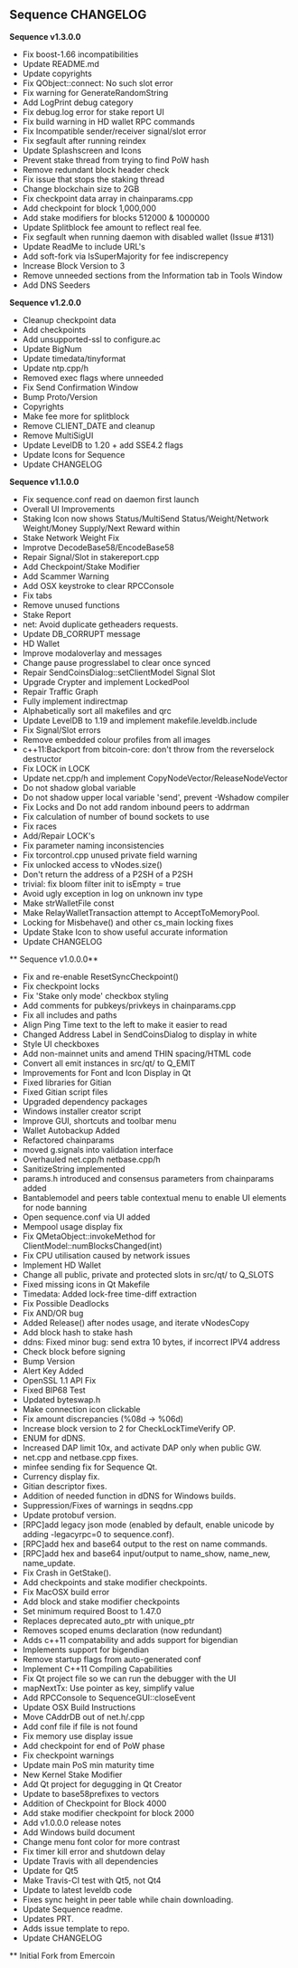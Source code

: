 **Sequence CHANGELOG**
-------------------------

**Sequence v1.3.0.0**

* Fix boost-1.66 incompatibilities
* Update README.md
* Update copyrights
* Fix QObject::connect: No such slot error
* Fix warning for GenerateRandomString
* Add LogPrint debug category
* Fix debug.log error for stake report UI
* Fix build warning in HD wallet RPC commands
* Fix Incompatible sender/receiver signal/slot error
* Fix segfault after running reindex
* Update Splashscreen and Icons
* Prevent stake thread from trying to find PoW hash
* Remove redundant block header check
* Fix issue that stops the staking thread
* Change blockchain size to 2GB
* Fix checkpoint data array in chainparams.cpp
* Add checkpoint for block 1,000,000
* Add stake modifiers for blocks 512000 & 1000000
* Update Splitblock fee amount to reflect real fee.
* Fix segfault when running daemon with disabled wallet (Issue #131)
* Update ReadMe to include URL's
* Add soft-fork via IsSuperMajority for fee indiscrepency 
* Increase Block Version to 3
* Remove unneeded sections from the Information tab in Tools Window
* Add DNS Seeders


**Sequence v1.2.0.0**

* Cleanup checkpoint data
* Add checkpoints
* Add unsupported-ssl to configure.ac
* Update BigNum
* Update timedata/tinyformat
* Update ntp.cpp/h
* Removed exec flags where unneeded
* Fix Send Confirmation Window
* Bump Proto/Version
* Copyrights
* Make fee more for splitblock
* Remove CLIENT_DATE and cleanup
* Remove MultiSigUI
* Update LevelDB to 1.20 + add SSE4.2 flags
* Update Icons for Sequence
* Update CHANGELOG


**Sequence v1.1.0.0**

* Fix sequence.conf read on daemon first launch
* Overall UI Improvements
* Staking Icon now shows Status/MultiSend Status/Weight/Network Weight/Money Supply/Next Reward within
* Stake Network Weight Fix
* Improtve DecodeBase58/EncodeBase58
* Repair Signal/Slot in stakereport.cpp
* Add Checkpoint/Stake Modifier
* Add Scammer Warning
* Add OSX keystroke to clear RPCConsole
* Fix tabs
* Remove unused functions
* Stake Report
* net: Avoid duplicate getheaders requests.
* Update DB_CORRUPT message
* HD Wallet
* Improve modaloverlay and messages
* Change pause progresslabel to clear once synced
* Repair SendCoinsDialog::setClientModel Signal Slot
* Upgrade Crypter and implement LockedPool
* Repair Traffic Graph
* Fully implement indirectmap
* Alphabetically sort all makefiles and qrc
* Update LevelDB to 1.19 and implement makefile.leveldb.include
* Fix Signal/Slot errors
* Remove embedded colour profiles from all images
* c++11:Backport from bitcoin-core: don't throw from the reverselock destructor
* Fix LOCK in LOCK
* Update net.cpp/h and implement CopyNodeVector/ReleaseNodeVector
* Do not shadow global variable
* Do not shadow upper local variable 'send', prevent -Wshadow compiler 
* Fix Locks and Do not add random inbound peers to addrman
* Fix calculation of number of bound sockets to use
* Fix races
* Add/Repair LOCK's
* Fix parameter naming inconsistencies
* Fix torcontrol.cpp unused private field warning
* Fix unlocked access to vNodes.size()
* Don't return the address of a P2SH of a P2SH
* trivial: fix bloom filter init to isEmpty = true
* Avoid ugly exception in log on unknown inv type
* Make strWalletFile const
* Make RelayWalletTransaction attempt to AcceptToMemoryPool.
* Locking for Misbehave() and other cs_main locking fixes
* Update Stake Icon to show useful accurate information
* Update CHANGELOG


** Sequence v1.0.0.0**

* Fix and re-enable ResetSyncCheckpoint()
* Fix checkpoint locks
* Fix 'Stake only mode' checkbox styling
* Add comments for pubkeys/privkeys in chainparams.cpp
* Fix all includes and paths
* Align Ping Time text to the left to make it easier to read
* Changed Address Label in SendCoinsDialog to display in white
* Style UI checkboxes
* Add non-mainnet units and amend THIN spacing/HTML code
* Convert all emit instances in src/qt/ to Q_EMIT
* Improvements for Font and Icon Display in Qt
* Fixed libraries for Gitian
* Fixed Gitian script files
* Upgraded dependency packages
* Windows installer creator script
* Improve GUI, shortcuts and toolbar menu
* Wallet Autobackup Added
* Refactored chainparams
* moved g.signals into validation interface
* Overhauled net.cpp/h netbase.cpp/h
* SanitizeString implemented
* params.h introduced and consensus parameters from chainparams added
* Bantablemodel and peers table contextual menu to enable UI elements for node banning
* Open sequence.conf via UI added
* Mempool usage display fix
* Fix QMetaObject::invokeMethod for ClientModel::numBlocksChanged(int)
* Fix CPU utilisation caused by network issues
* Implement HD Wallet
* Change all public, private and protected slots in src/qt/ to Q_SLOTS
* Fixed missing icons in Qt Makefile
* Timedata: Added lock-free time-diff extraction
* Fix Possible Deadlocks
* Fix AND/OR bug
* Added Release() after nodes usage, and iterate vNodesCopy
* Add block hash to stake hash
* ddns: Fixed minor bug: send extra 10 bytes, if incorrect IPV4 address
* Check block before signing
* Bump Version
* Alert Key Added
* OpenSSL 1.1 API Fix
* Fixed BIP68 Test
* Updated byteswap.h
* Make connection icon clickable
* Fix amount discrepancies (%08d -> %06d)
* Increase block version to 2 for CheckLockTimeVerify OP. 
* ENUM for dDNS.
* Increased DAP limit 10x, and activate DAP only when public GW.
* net.cpp and netbase.cpp fixes. 
* minfee sending fix for Sequence Qt. 
* Currency display fix. 
* Gitian descriptor fixes.
* Addition of needed function in dDNS for Windows builds. 
* Suppression/Fixes of warnings in seqdns.cpp
* Update protobuf version.
* [RPC]add legacy json mode (enabled by default, enable unicode by adding -legacyrpc=0 to sequence.conf).
* [RPC]add hex and base64 output to the rest on name commands.
* [RPC]add hex and base64 input/output to name_show, name_new, name_update.
* Fix Crash in GetStake().
* Add checkpoints and stake modifier checkpoints.
* Fix MacOSX build error
* Add block and stake modifier checkpoints
* Set minimum required Boost to 1.47.0
* Replaces deprecated auto_ptr with unique_ptr
* Removes scoped enums declaration (now redundant)
* Adds c++11 compatability and adds support for bigendian
* Implements support for bigendian
* Remove startup flags from auto-generated conf
* Implement C++11 Compiling Capabilities
* Fix Qt project file so we can run the debugger with the UI
* mapNextTx: Use pointer as key, simplify value
* Add RPCConsole to SequenceGUI::closeEvent
* Update OSX Build Instructions
* Move CAddrDB out of net.h/.cpp
* Add conf file if file is not found
* Fix memory use display issue
* Add checkpoint for end of PoW phase
* Fix checkpoint warnings
* Update main PoS min maturity time
* New Kernel Stake Modifier
* Add Qt project for degugging in Qt Creator
* Update to base58prefixes to vectors
* Addition of Checkpoint for Block 4000
* Add stake modifier checkpoint for block 2000
* Add v1.0.0.0 release notes
* Add Windows build document
* Change menu font color for more contrast
* Fix timer kill error and shutdown delay
* Update Travis with all dependencies
* Update for Qt5
* Make Travis-CI test with Qt5, not Qt4
* Update to latest leveldb code
* Fixes sync height in peer table while chain downloading.
* Update Sequence readme.
* Updates PRT.
* Adds issue template to repo.
* Update CHANGELOG

** Initial Fork from Emercoin 
